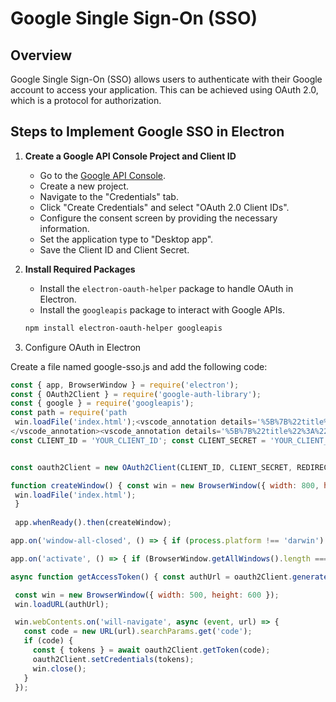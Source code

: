 # Google Single Sign-On (SSO)

## Overview

Google Single Sign-On (SSO) allows users to authenticate with their Google account to access your application. This can be achieved using OAuth 2.0, which is a protocol for authorization.

## Steps to Implement Google SSO in Electron

1. **Create a Google API Console Project and Client ID**
   - Go to the [Google API Console](https://console.developers.google.com/).
   - Create a new project.
   - Navigate to the "Credentials" tab.
   - Click "Create Credentials" and select "OAuth 2.0 Client IDs".
   - Configure the consent screen by providing the necessary information.
   - Set the application type to "Desktop app".
   - Save the Client ID and Client Secret.

2. **Install Required Packages**
   - Install the `electron-oauth-helper` package to handle OAuth in Electron.
   - Install the `googleapis` package to interact with Google APIs.

   ```bash
   npm install electron-oauth-helper googleapis
   ```
3. Configure OAuth in Electron

Create a file named google-sso.js and add the following code:

```javascript   
const { app, BrowserWindow } = require('electron');
const { OAuth2Client } = require('google-auth-library');
const { google } = require('googleapis');
const path = require('path
 win.loadFile('index.html');<vscode_annotation details='%5B%7B%22title%22%3A%22hardcoded-credentials%22%2C%22description%22%3A%22Embedding%20credentials%20in%20source%20code%20risks%20unauthorized%20access%22%7D%5D'>');
</vscode_annotation><vscode_annotation details='%5B%7B%22title%22%3A%22hardcoded-credentials%22%2C%22description%22%3A%22Embedding%20credentials%20in%20source%20code%20risks%20unauthorized%20access%22%7D%5D'> </vscode_annotation> 
const CLIENT_ID = 'YOUR_CLIENT_ID'; const CLIENT_SECRET = 'YOUR_CLIENT_SECRET'; const REDIRECT_URI = 'urn:ietf:wg:oauth:2.0:oob';


const oauth2Client = new OAuth2Client(CLIENT_ID, CLIENT_SECRET, REDIRECT_URI);

function createWindow() { const win = new BrowserWindow({ width: 800, height: 600, webPreferences: { preload: path.join(__dirname, 'preload.js'), }, });
 win.loadFile('index.html');
 }
 
 app.whenReady().then(createWindow);

app.on('window-all-closed', () => { if (process.platform !== 'darwin') { app.quit(); } });

app.on('activate', () => { if (BrowserWindow.getAllWindows().length === 0) { createWindow(); } });

async function getAccessToken() { const authUrl = oauth2Client.generateAuthUrl({ access_type: 'offline', scope: ['https://www.googleapis.com/auth/userinfo.profile'], });

 const win = new BrowserWindow({ width: 500, height: 600 });
 win.loadURL(authUrl);

 win.webContents.on('will-navigate', async (event, url) => {
   const code = new URL(url).searchParams.get('code');
   if (code) {
     const { tokens } = await oauth2Client.getToken(code);
     oauth2Client.setCredentials(tokens);
     win.close();
   }
 });